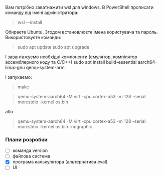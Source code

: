 Вам потрібно заватнажити wsl для windows.
В PowerShell прописати команду від імені адміністратора:
> wsl --install

Обираєте Ubuntu. Згодом встановлюєте імена користувача та пароль.
Використовуєте команди:
> sudo apt update
> sudo apt upgrade

І завантажуємо необхідні компоненти (емулятор, компілятор ассемблерного коду та С/С++)
sudo apt install build-essential aarch64-linux-gnu qemu-system-arm

І запукаємо:
> make

> qemu-system-aarch64 -M virt -cpu cortex-a53 -m 128 -serial mon:stdio -kernel os.bin

або
> qemu-system-aarch64 -M virt -cpu cortex-a53 -m 128 -serial mon:stdio -kernel os.bin -nographic


### Плани розробки
- [ ] команда version
- [ ] файлова система
- [x] програма калькулятора (альтернатива eval)
- [ ] UI